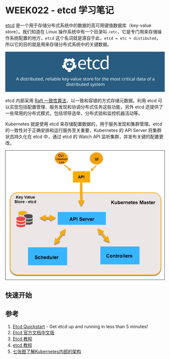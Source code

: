 # WEEK022 - etcd 学习笔记

[etcd](https://etcd.io/) 是一个用于存储分布式系统中的数据的高可用键值数据库（key-value store）。我们知道在 Linux 操作系统中有一个目录叫 `/etc`，它是专门用来存储操作系统配置的地方，`etcd` 这个名词就是源自于此，`etcd = etc + distibuted`，所以它的目的就是用来存储分布式系统中的关键数据。

![](./images/etcd.png)

etcd 内部采用 [Raft 一致性算法](http://thesecretlivesofdata.com/raft/)，以一致和容错的方式存储元数据。利用 etcd 可以实现包括配置管理、服务发现和协调分布式任务这些功能，另外 etcd 还提供了一些常用的分布式模式，包括领导选举，分布式锁和监控机器活动等。

Kubernetes 就是使用 etcd 来存储配置数据的，用于服务发现和集群管理。etcd 的一致性对于正确安排和运行服务至关重要，Kubernetes 的 API Server 将集群状态持久化在 etcd 中，通过 etcd 的 Watch API 监听集群，并发布关键的配置更改。

![](./images/k8s-apiserver-etcd.png)

## 快速开始

## 参考

1. [Etcd Quickstart](https://etcd.io/docs/v3.5/quickstart/) - Get etcd up and running in less than 5 minutes!
1. [Etcd 官方文档中文版](https://doczhcn.gitbook.io/etcd/)
1. [Etcd 教程](http://www.codebaoku.com/etcd/etcd-index.html)
1. [etcd 教程](https://www.tizi365.com/archives/557.html)
1. [七张图了解Kubernetes内部的架构](https://segmentfault.com/a/1190000022973856)
